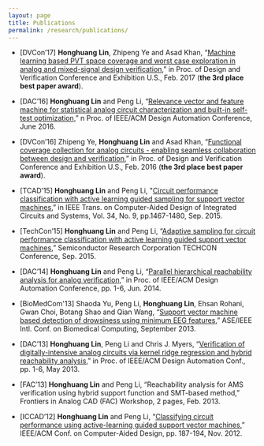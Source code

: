 ```yaml
---
layout: page
title: Publications
permalink: /research/publications/
---
```


* [DVCon’17] **Honghuang Lin**, Zhipeng Ye and Asad Khan,
“[Machine learning based PVT space coverage and worst case exploration in analog and mixed-signal design verification](https://dvcon.org/history),”
in Proc. of Design and Verification Conference and Exhibition U.S., Feb. 2017 (**the 3rd place best paper award**).

* [DAC’16] **Honghuang Lin** and Peng Li,
“[Relevance vector and feature machine for statistical analog circuit characterization and built-in self-test optimization](http://ieeexplore.ieee.org/document/7544255/),”
n Proc. of IEEE/ACM Design Automation Conference, June 2016.

* [DVCon’16] Zhipeng Ye, **Honghuang Lin** and Asad Khan,
“[Functional coverage collection for analog circuits - enabling seamless collaboration between design and verification](https://dvcon.org/history),”
in Proc. of Design and Verification Conference and Exhibition U.S., Feb. 2016 (**the 3rd place best paper award**).

* [TCAD’15] **Honghuang Lin** and Peng Li,
"[Circuit performance classification with active learning guided sampling for support vector machines](http://ieeexplore.ieee.org/document/7061463/),”
in IEEE Trans. on Computer-Aided Design of Integrated Circuits and Systems, Vol. 34, No. 9, pp.1467-1480, Sep. 2015.

* [TechCon’15] **Honghuang Lin** and Peng Li,
“[Adaptive sampling for circuit performance classification with active learning guided support vector machines](https://www.src.org/library/publication/p085533/),”
Semiconductor Research Corporation TECHCON Conference, Sep. 2015.

* [DAC’14] **Honghuang Lin** and Peng Li,
“[Parallel hierarchical reachability analysis for analog verification](http://ieeexplore.ieee.org/document/6881477/),”
in Proc. of IEEE/ACM Design Automation Conference, pp. 1-6, Jun. 2014.

* [BioMedCom'13] Shaoda Yu, Peng Li, **Honghuang Lin**, Ehsan Rohani, Gwan Choi, Botang Shao and Qian Wang,
“[Support vector machine based detection of drowsiness using minimum EEG features](http://ieeexplore.ieee.org/document/6693421/),”
ASE/IEEE Intl. Conf. on Biomedical Computing, September 2013.

* [DAC’13] **Honghuang Lin**, Peng Li and Chris J. Myers,
“[Verification of digitally-intensive analog circuits via kernel ridge regression and hybrid reachability analysis](http://ieeexplore.ieee.org/document/6560659/),”
in Proc. of IEEE/ACM Design Automation Conf., pp. 1-6, May 2013.

* [FAC’13] **Honghuang Lin** and Peng Li,
“Reachability analysis for AMS verification using hybrid support function and SMT-based method,”
Frontiers in Analog CAD (FAC) Workshop, 2 pages, Feb. 2013.

* [ICCAD’12] **Honghuang Lin** and Peng Li,
“[Classifying circuit performance using active-learning guided support vector machines](http://ieeexplore.ieee.org/document/6386608/),”
IEEE/ACM Conf. on Computer-Aided Design, pp. 187-194, Nov. 2012.

